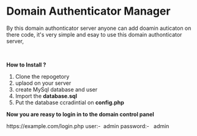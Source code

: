 # Domain Authenticator Manager

<p>By this domain authonticator server anyone can add doamin auticaton on there code, it's very simple and esay to use this domain authonticator server,&nbsp;</p>
<p>&nbsp;</p>
<p><strong>How to Install ?</strong></p>
<ol>
<li>Clone the repogetory</li>
<li>uplaod on your server&nbsp;</li>
<li>create MySql database and user&nbsp;</li>
<li>Import the <strong>database.sql&nbsp;</strong></li>
<li>Put the database ccradintial on <strong>config.php</strong></li>
</ol>
<p><strong>Now you are reasy to login in to the domain control panel&nbsp;</strong></p>
<p>https://example.com/login.php
  user:-&nbsp; admin
  password:-&nbsp; &nbsp;admin</p>
